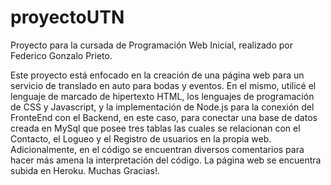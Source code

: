 # proyectoUTN
Proyecto para la cursada de Programación Web Inicial, realizado por Federico Gonzalo Prieto.

Este proyecto está enfocado en la creación de una página web para un servicio de translado en auto para bodas y eventos.
En el mismo, utilicé el lenguaje de marcado de hipertexto HTML, los lenguajes de programación de CSS y Javascript, y la implementación de Node.js para la conexión del FronteEnd con el Backend, en este caso, para conectar una base de datos creada en MySql que posee tres tablas las cuales se relacionan con el Contacto, el Logueo y el Registro de usuarios en la propia web.
Adicionalmente, en el código se encuentran diversos comentarios para hacer más amena la interpretación del código.
La página web se encuentra subida en Heroku.
Muchas Gracias!.
